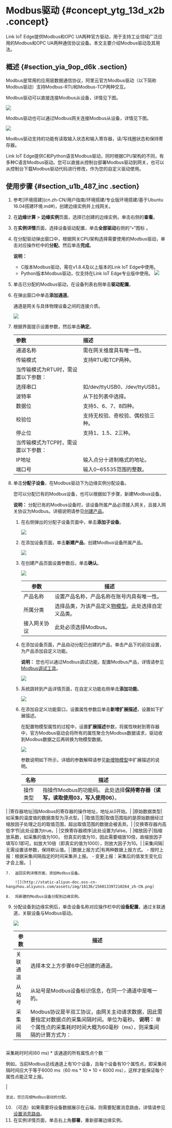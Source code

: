 # Modbus驱动 {#concept_ytg_13d_x2b .concept}

Link IoT Edge提供Modbus和OPC UA两种官方驱动，用于支持工业领域广泛应用的Modbus和OPC UA两种通信协议设备。本文主要介绍Modbus驱动及其用法。

## 概述 {#section_yia_9op_d6k .section}

Modbus是常用的应用层数据通信协议，阿里云官方Modbus驱动（以下简称Modbus驱动）支持Modbus-RTU和Modbus-TCP两种交互。

Modbus驱动可以直接连接Modbus从设备，详情见下图。

![](http://static-aliyun-doc.oss-cn-hangzhou.aliyuncs.com/assets/img/18136/156013397139309_zh-CN.png)

Modbus驱动也可以通过Modbus网关连接Modbus从设备，详情见下图。

![](http://static-aliyun-doc.oss-cn-hangzhou.aliyuncs.com/assets/img/18136/156013397139310_zh-CN.png)

Modbus驱动支持的功能有读取输入状态和输入寄存器，读/写线圈状态和保持寄存器。

Link IoT Edge提供C和Python语言Modbus驱动，同时根据CPU架构的不同，有多种C语言Modbus驱动。您可以直接从控制台部署Modbus驱动到网关，也可以从控制台下载Modbus驱动代码进行修改，作为您的自定义驱动使用。

## 使用步骤 {#section_u1b_487_inc .section}

1.  参考[环境搭建](cn.zh-CN/用户指南/环境搭建/专业版环境搭建/基于Ubuntu 16.04搭建环境.md#)，创建边缘实例并上线网关。
2.  在**边缘计算** \> **边缘实例**页面，选择已创建的边缘实例，单击右侧的**查看**。
3.  在**实例详情**页面，选择设备驱动配置，单击**全部驱动**右侧的“`+`”图标 。
4.  在分配驱动弹出窗口中，根据网关CPU架构选择需要使用的Modbus驱动，单击对应操作栏中的**分配**。然后单击**完成**。

    **说明：** 

    -   C版本Modbus驱动，需在v1.8.4及以上版本的Link IoT Edge中使用。
    -   Python版本Modbus驱动，仅支持在Link IoT Edge专业版中使用。
    ![](http://static-aliyun-doc.oss-cn-hangzhou.aliyuncs.com/assets/img/18136/156013397148381_zh-CN.png)

5.  单击已分配的Modbus驱动，在设备列表右侧单击**驱动配置**。
6.  在弹出窗口中单击**添加通道**。

    通道是网关与具体物理设备之间的连接介质。

    ![](http://static-aliyun-doc.oss-cn-hangzhou.aliyuncs.com/assets/img/18136/156013397248436_zh-CN.png)

7.  根据界面提示设置参数，然后单击**确定**。

    |参数|描述|
    |:-|:-|
    |通道名称|需在网关维度具有唯一性。|
    |传输模式|支持RTU和TCP两种。|
    |当传输模式为RTU时，需设置以下参数：|
    |选择串口|如/dev/ttyUSB0、/dev/ttyUSB1。|
    |波特率|从下拉列表中选择。|
    |数据位|支持5、6、7、8四种。|
    |校验位|支持无校验、奇校验、偶校验三种。|
    |停止位|支持1、1.5、2三种。|
    |当传输模式为TCP时，需设置以下参数：|
    |IP地址|输入点分十进制格式的地址。|
    |端口号|输入0~65535范围的整数。|

8.  单击**分配子设备**，在Modbus驱动下为边缘实例分配设备。

    您可以分配已有的Modbus设备，也可以根据如下步骤，新建Modbus设备。

    **说明：** 分配已有的Modbus设备时，该设备所属产品必须接入网关，且接入网关协议为Modbus。详细说明请参见[创建产品](../../../../cn.zh-CN/用户指南/产品与设备/创建产品.md#)。

    1.  在右侧弹出的分配子设备页面中，单击**添加子设备**。

        ![](http://static-aliyun-doc.oss-cn-hangzhou.aliyuncs.com/assets/img/117119/156013397237903_zh-CN.png)

    2.  在添加设备页面，单击**新建产品**，创建Modbus设备所属产品。

        ![](http://static-aliyun-doc.oss-cn-hangzhou.aliyuncs.com/assets/img/117119/156013397237904_zh-CN.png)

    3.  在创建产品页面设置参数后，单击**确认**。

        ![](http://static-aliyun-doc.oss-cn-hangzhou.aliyuncs.com/assets/img/18136/156013397248524_zh-CN.png)

        |参数|描述|
        |--|--|
        |产品名称|设置产品名称，产品名称在账号内具有唯一性。|
        |所属分类|选择品类，为该产品定义[物模型](cn.zh-CN/用户指南/产品与设备/物模型/概述.md#)。此处选择自定义品类。|
        |接入网关协议|此处必须选择Modbus。|

    4.  在添加设备页面，产品自动分配已创建的产品，单击产品下的前往设置，为产品添加自定义功能。

        **说明：** 您也可以通过Modbus调试功能，配置Modbus产品，详情请参见[Modbus调试工具](cn.zh-CN/用户指南/设备接入/官方驱动/Modbus调试工具.md#)。

        ![](http://static-aliyun-doc.oss-cn-hangzhou.aliyuncs.com/assets/img/18136/156013397248540_zh-CN.png)

    5.  系统跳转到产品详情页面，在自定义功能右侧单击**添加功能**。

        ![](http://static-aliyun-doc.oss-cn-hangzhou.aliyuncs.com/assets/img/18136/156013397248541_zh-CN.png)

    6.  在添加自定义功能窗口，设置属性参数后单击**新增扩展描述**，设置如下扩展描述。

        在配置物模型属性的过程中，设置**扩展描述**参数，将属性映射到寄存器中，官方Modbus驱动会将所有的属性聚合为Modbus数据请求，驱动收到Modbus数据之后再转换为物模型数据。

        ![](http://static-aliyun-doc.oss-cn-hangzhou.aliyuncs.com/assets/img/18136/156013397248543_zh-CN.png)

        参数说明如下所示，详细的参数解释请参见[新增物模型](../../../../cn.zh-CN/用户指南/产品与设备/物模型/新增物模型.md#)中扩展描述的说明。

        |名称|描述|
        |--|--|
        |操作类型|指操作Modbus的功能码。 此处选择**保持寄存器（读写，读取使用03，写入使用06）**。

 |
        |寄存器地址|指Modbus的寄存器的操作地址，地址从0开始。|
        |原始数据类型|如采集的温度值的数据类型为浮点型。|
        |取值范围|取值范围指的是原始数据经过缩放因子处理之后的取值范围，超出取值范围的数据会被丢弃。|
        |交换寄存器内高低字节|此处设置为true。|
        |交换寄存器顺序|此处设置为false。|
        |缩放因子|指缩放系数，如采集的值为100， 但真实的值为10，因此需要缩放10倍，故缩放因子填写0.1即可。如放大10倍（即真实的值为1000），则放大因子为10。|
        |采集间隔|无需设置该参数，保持默认值。|
        |数据上报方式|有两种数据上报方式。         -   按时上报：根据采集间隔指定的时间采集并上报。
        -   变更上报：采集后的值发生变化后才会上报。
 |

    7.  返回实例详情页面，添加Modbus设备。

        ![](http://static-aliyun-doc.oss-cn-hangzhou.aliyuncs.com/assets/img/18136/156013397210264_zh-CN.png)

    8.  将新建的Modbus设备分配到边缘实例。
9.  分配设备到边缘实例后，单击设备名称对应操作栏中的**设备配置**，通过关联通道，关联设备与Modbus驱动。

    ![](http://static-aliyun-doc.oss-cn-hangzhou.aliyuncs.com/assets/img/18136/156013397210269_zh-CN.png)

    |参数|描述|
    |--|--|
    |关联通道|选择本文上方步骤6中已创建的通道。|
    |从站号|从站号是Modbus设备标识信息，在同一个通道中是唯一的。|
    |采集间隔|Modbus协议是半双工协议，由网关主动请求数据，因此需要指定对数据点的采集间隔时间。单位为毫秒。 **说明：** 单个属性点的采集耗时时间大概为60毫秒（ms），则采集间隔的计算方式为：

    ``` {#codeblock_vbq_6ix_cu9}
采集耗时时间(60 ms) * 该通道的所有属性点个数
    ```

例如，当前Modbus总线通道上有10个设备，且每个设备有10个属性点，即采集间隔时间应大于等于6000 ms（60 ms \* 10 \* 10 = 6000 ms），这样才能保证每个属性点能正常上报。

 |

    至此，您已完成Modbus驱动的分配。

10. （可选）如果需要将设备数据展示在云端，则需要配置消息路由，详情请参见[设置消息路由](cn.zh-CN/用户指南/消息路由/设置消息路由.md#)。
11. 在实例详情页面，单击右上角**部署**，重新部署边缘实例。

